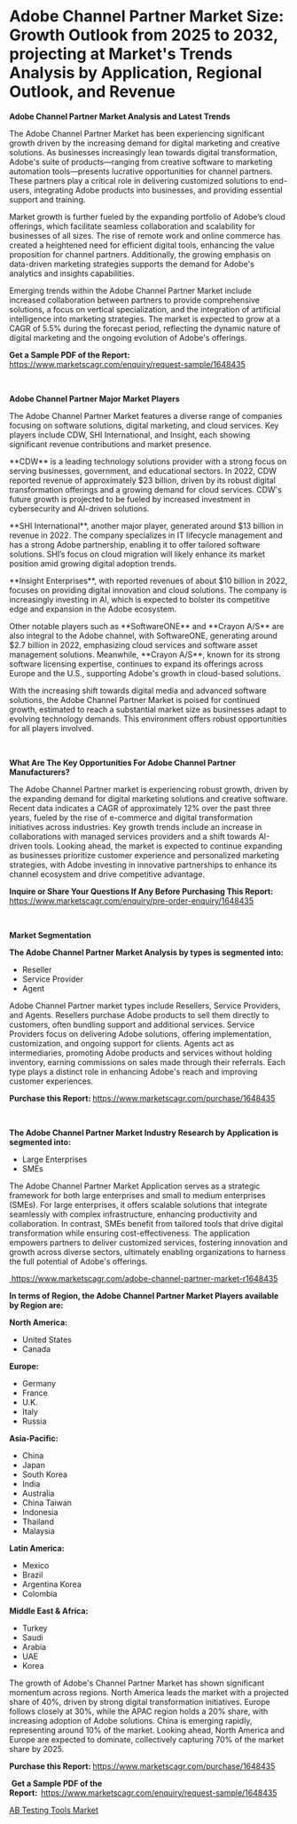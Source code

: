 <p><h1>Adobe Channel Partner Market Size: Growth Outlook from 2025 to 2032, projecting at Market's Trends Analysis by Application, Regional Outlook, and Revenue</h1></p><p><strong>Adobe Channel Partner Market Analysis and Latest Trends</strong></p>
<p><p>The Adobe Channel Partner Market has been experiencing significant growth driven by the increasing demand for digital marketing and creative solutions. As businesses increasingly lean towards digital transformation, Adobe's suite of products—ranging from creative software to marketing automation tools—presents lucrative opportunities for channel partners. These partners play a critical role in delivering customized solutions to end-users, integrating Adobe products into businesses, and providing essential support and training.</p><p>Market growth is further fueled by the expanding portfolio of Adobe’s cloud offerings, which facilitate seamless collaboration and scalability for businesses of all sizes. The rise of remote work and online commerce has created a heightened need for efficient digital tools, enhancing the value proposition for channel partners. Additionally, the growing emphasis on data-driven marketing strategies supports the demand for Adobe's analytics and insights capabilities.</p><p>Emerging trends within the Adobe Channel Partner Market include increased collaboration between partners to provide comprehensive solutions, a focus on vertical specialization, and the integration of artificial intelligence into marketing strategies. The market is expected to grow at a CAGR of 5.5% during the forecast period, reflecting the dynamic nature of digital marketing and the ongoing evolution of Adobe's offerings.</p></p>
<p><strong>Get a Sample PDF of the Report:&nbsp;</strong> <a href="https://www.marketscagr.com/enquiry/request-sample/1648435?utm_campaign=2804&utm_medium=2&utm_source=Github&utm_content=ia&utm_term=09032025&utm_id=adobe-channel-partner">https://www.marketscagr.com/enquiry/request-sample/1648435</a></p>
<p>&nbsp;</p>
<p><strong>Adobe Channel Partner Major Market Players</strong></p>
<p><p>The Adobe Channel Partner Market features a diverse range of companies focusing on software solutions, digital marketing, and cloud services. Key players include CDW, SHI International, and Insight, each showing significant revenue contributions and market presence.</p><p>**CDW** is a leading technology solutions provider with a strong focus on serving businesses, government, and educational sectors. In 2022, CDW reported revenue of approximately $23 billion, driven by its robust digital transformation offerings and a growing demand for cloud services. CDW's future growth is projected to be fueled by increased investment in cybersecurity and AI-driven solutions.</p><p>**SHI International**, another major player, generated around $13 billion in revenue in 2022. The company specializes in IT lifecycle management and has a strong Adobe partnership, enabling it to offer tailored software solutions. SHI’s focus on cloud migration will likely enhance its market position amid growing digital adoption trends.</p><p>**Insight Enterprises**, with reported revenues of about $10 billion in 2022, focuses on providing digital innovation and cloud solutions. The company is increasingly investing in AI, which is expected to bolster its competitive edge and expansion in the Adobe ecosystem.</p><p>Other notable players such as **SoftwareONE** and **Crayon A/S** are also integral to the Adobe channel, with SoftwareONE, generating around $2.7 billion in 2022, emphasizing cloud services and software asset management solutions. Meanwhile, **Crayon A/S**, known for its strong software licensing expertise, continues to expand its offerings across Europe and the U.S., supporting Adobe's growth in cloud-based solutions.</p><p>With the increasing shift towards digital media and advanced software solutions, the Adobe Channel Partner Market is poised for continued growth, estimated to reach a substantial market size as businesses adapt to evolving technology demands. This environment offers robust opportunities for all players involved.</p></p>
<p>&nbsp;</p>
<p><strong>What Are The Key Opportunities For Adobe Channel Partner Manufacturers?</strong></p>
<p><p>The Adobe Channel Partner market is experiencing robust growth, driven by the expanding demand for digital marketing solutions and creative software. Recent data indicates a CAGR of approximately 12% over the past three years, fueled by the rise of e-commerce and digital transformation initiatives across industries. Key growth trends include an increase in collaborations with managed services providers and a shift towards AI-driven tools. Looking ahead, the market is expected to continue expanding as businesses prioritize customer experience and personalized marketing strategies, with Adobe investing in innovative partnerships to enhance its channel ecosystem and drive competitive advantage.</p></p>
<p><strong>Inquire or Share Your Questions If Any Before Purchasing This Report:</strong> <a href="https://www.marketscagr.com/enquiry/pre-order-enquiry/1648435?utm_campaign=2804&utm_medium=2&utm_source=Github&utm_content=ia&utm_term=09032025&utm_id=adobe-channel-partner">https://www.marketscagr.com/enquiry/pre-order-enquiry/1648435</a></p>
<p>&nbsp;</p>
<p><strong>Market Segmentation</strong></p>
<p><strong>The Adobe Channel Partner Market Analysis by types is segmented into:</strong></p>
<p><ul><li>Reseller</li><li>Service Provider</li><li>Agent</li></ul></p>
<p><p>Adobe Channel Partner market types include Resellers, Service Providers, and Agents. Resellers purchase Adobe products to sell them directly to customers, often bundling support and additional services. Service Providers focus on delivering Adobe solutions, offering implementation, customization, and ongoing support for clients. Agents act as intermediaries, promoting Adobe products and services without holding inventory, earning commissions on sales made through their referrals. Each type plays a distinct role in enhancing Adobe's reach and improving customer experiences.</p></p>
<p><strong>Purchase this Report:&nbsp;</strong><a href="https://www.marketscagr.com/purchase/1648435?utm_campaign=2804&utm_medium=2&utm_source=Github&utm_content=ia&utm_term=09032025&utm_id=adobe-channel-partner">https://www.marketscagr.com/purchase/1648435</a></p>
<p>&nbsp;</p>
<p><strong>The Adobe Channel Partner Market Industry Research by Application is segmented into:</strong></p>
<p><ul><li>Large Enterprises</li><li>SMEs</li></ul></p>
<p><p>The Adobe Channel Partner Market Application serves as a strategic framework for both large enterprises and small to medium enterprises (SMEs). For large enterprises, it offers scalable solutions that integrate seamlessly with complex infrastructure, enhancing productivity and collaboration. In contrast, SMEs benefit from tailored tools that drive digital transformation while ensuring cost-effectiveness. The application empowers partners to deliver customized services, fostering innovation and growth across diverse sectors, ultimately enabling organizations to harness the full potential of Adobe's offerings.</p></p>
<p><a href="https://www.marketscagr.com/adobe-channel-partner-market-r1648435?utm_campaign=2804&utm_medium=2&utm_source=Github&utm_content=ia&utm_term=09032025&utm_id=adobe-channel-partner">&nbsp;https://www.marketscagr.com/adobe-channel-partner-market-r1648435</a></p>
<p><strong>In terms of Region, the Adobe Channel Partner Market Players available by Region are:</strong></p>
<p>
    <p> <strong> North America: </strong>
        <ul>
            <li>United States</li>
            <li>Canada</li>
        </ul>
        </p> 
    <p> <strong> Europe: </strong>
        <ul>
            <li>Germany</li>
            <li>France</li>
            <li>U.K.</li>
            <li>Italy</li>
            <li>Russia</li>
        </ul>
        </p> 
    <p> <strong> Asia-Pacific: </strong>
        <ul>
            <li>China</li>
            <li>Japan</li>
            <li>South Korea</li>
            <li>India</li>
            <li>Australia</li>
            <li>China Taiwan</li>
            <li>Indonesia</li>
            <li>Thailand</li>
            <li>Malaysia</li>
        </ul>
        </p> 
    <p> <strong> Latin America: </strong>
        <ul>
            <li>Mexico</li>
            <li>Brazil</li>
            <li>Argentina Korea</li>
            <li>Colombia</li>
        </ul>
        </p> 
    <p> <strong> Middle East & Africa: </strong>
        <ul>
            <li>Turkey</li>
            <li>Saudi</li>
            <li>Arabia</li>
            <li>UAE</li>
            <li>Korea</li>
        </ul>
    </p>
    </p>
<p><p>The growth of Adobe's Channel Partner Market has shown significant momentum across regions. North America leads the market with a projected share of 40%, driven by strong digital transformation initiatives. Europe follows closely at 30%, while the APAC region holds a 20% share, with increasing adoption of Adobe solutions. China is emerging rapidly, representing around 10% of the market. Looking ahead, North America and Europe are expected to dominate, collectively capturing 70% of the market share by 2025.</p></p>
<p><strong>Purchase this Report: </strong><a href="https://www.marketscagr.com/purchase/1648435?utm_campaign=2804&utm_medium=2&utm_source=Github&utm_content=ia&utm_term=09032025&utm_id=adobe-channel-partner">https://www.marketscagr.com/purchase/1648435</a></p>
<p>&nbsp;<strong>Get a Sample PDF of the Report:&nbsp;&nbsp;</strong><a href="https://www.marketscagr.com/enquiry/request-sample/1648435?utm_campaign=2804&utm_medium=2&utm_source=Github&utm_content=ia&utm_term=09032025&utm_id=adobe-channel-partner">https://www.marketscagr.com/enquiry/request-sample/1648435</a></p>
<p><strong></strong></p>
<p><p><a href="https://github.com/iroldilom/Market-Research-Report-List-1/blob/main/ab-testing-tools-market.md?utm_campaign=2804&utm_medium=2&utm_source=Github&utm_content=ia&utm_term=09032025&utm_id=adobe-channel-partner">AB Testing Tools Market</a></p></p>